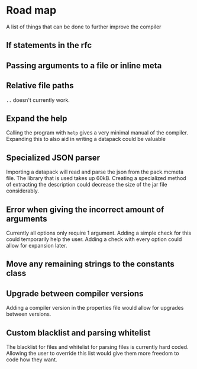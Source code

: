 # Road map
A list of things that can be done to further improve the compiler

## If statements in the rfc

## Passing arguments to a file or inline meta

## Relative file paths
`..` doesn't currently work.

## Expand the help
Calling the program with `help` gives a very minimal manual of the compiler.
Expanding this to also aid in writing a datapack could be valuable

## Specialized JSON parser
Importing a datapack will read and parse the json from the pack.mcmeta file.
The library that is used takes up 60kB.
Creating a specialized method of extracting the description could decrease the size of the jar file considerably.

## Error when giving the incorrect amount of arguments
Currently all options only require 1 argument.
Adding a simple check for this could temporarily help the user.
Adding a check with every option could allow for expansion later.

## Move any remaining strings to the constants class

## Upgrade between compiler versions
Adding a compiler version in the properties file would allow for upgrades between versions.

## Custom blacklist and parsing whitelist
The blacklist for files and whitelist for parsing files is currently hard coded. Allowing the user to override this list would give them more freedom to code how they want.